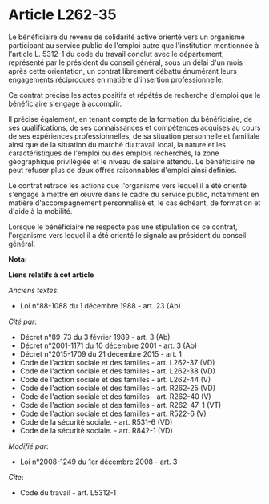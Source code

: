 # Article L262-35

Le bénéficiaire du revenu de solidarité active orienté vers un organisme participant au service public de l'emploi autre que
l'institution mentionnée à l'article L. 5312-1 du code du travail conclut avec le département, représenté par le président du
conseil général, sous un délai d'un mois après cette orientation, un contrat librement débattu énumérant leurs engagements
réciproques en matière d'insertion professionnelle. 

Ce contrat précise les actes positifs et répétés de recherche d'emploi que le bénéficiaire s'engage à accomplir. 

Il précise également, en tenant compte de la formation du bénéficiaire, de ses qualifications, de ses connaissances et
compétences acquises au cours de ses expériences professionnelles, de sa situation personnelle et familiale ainsi que de la
situation du marché du travail local, la nature et les caractéristiques de l'emploi ou des emplois recherchés, la zone
géographique privilégiée et le niveau de salaire attendu. Le bénéficiaire ne peut refuser plus de deux offres raisonnables
d'emploi ainsi définies. 

Le contrat retrace les actions que l'organisme vers lequel il a été orienté s'engage à mettre en œuvre dans le cadre du
service public, notamment en matière d'accompagnement personnalisé et, le cas échéant, de formation et d'aide à la mobilité. 

Lorsque le bénéficiaire ne respecte pas une stipulation de ce contrat, l'organisme vers lequel il a été orienté le signale au
président du conseil général.

**Nota:**



**Liens relatifs à cet article**

_Anciens textes_:

  - Loi n°88-1088 du 1 décembre 1988 - art. 23 (Ab)

_Cité par_:

  - Décret n°89-73 du 3 février 1989 - art. 3 (Ab)
  - Décret n°2001-1171 du 10 décembre 2001 - art. 3 (Ab)
  - Décret n°2015-1709 du 21 décembre 2015 - art. 1
  - Code de l'action sociale et des familles - art. L262-37 (VD)
  - Code de l'action sociale et des familles - art. L262-38 (VD)
  - Code de l'action sociale et des familles - art. L262-44 (V)
  - Code de l'action sociale et des familles - art. R262-25 (VD)
  - Code de l'action sociale et des familles - art. R262-40 (V)
  - Code de l'action sociale et des familles - art. R262-47-1 (VT)
  - Code de l'action sociale et des familles - art. R522-6 (V)
  - Code de la sécurité sociale. - art. R531-6 (VD)
  - Code de la sécurité sociale. - art. R842-1 (VD)

_Modifié par_:

  - Loi n°2008-1249 du 1er décembre 2008 - art. 3

_Cite_:

  - Code du travail - art. L5312-1
